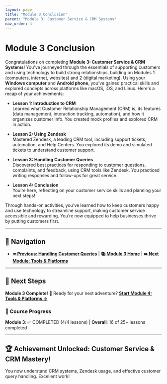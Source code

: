```yaml
---
layout: page
title: "Module 3 Conclusion"
parent: "Module 3: Customer Service & CRM Systems"
nav_order: 4
---
```


# Module 3 Conclusion

Congratulations on completing **Module 3: Customer Service & CRM Systems**! You've journeyed through the essentials of supporting customers and using technology to build strong relationships, building on Modules 1 (computers, internet, websites) and 2 (digital marketing). Using your **Windows computer** and **Android phone**, you've gained practical skills and explored concepts across platforms like macOS, iOS, and Linux. Here's a recap of your achievements:

- **Lesson 1: Introduction to CRM**  
  Learned what Customer Relationship Management (CRM) is, its features (data management, interaction tracking, automation), and how it organizes customer info. You created mock profiles and explored CRM in action.

- **Lesson 2: Using Zendesk**  
  Mastered Zendesk, a leading CRM tool, including support tickets, automation, and Help Centers. You explored its demo and simulated tickets to understand customer support.

- **Lesson 3: Handling Customer Queries**  
  Discovered best practices for responding to customer questions, complaints, and feedback, using CRM tools like Zendesk. You practiced writing responses and follow-ups for great service.

- **Lesson 4: Conclusion**  
  You’re here, reflecting on your customer service skills and planning your next steps!

Through hands-on activities, you’ve learned how to keep customers happy and use technology to streamline support, making customer service accessible and rewarding. You’re now equipped to help businesses thrive by putting customers first.

---

## 🧭 **Navigation**
- **[⬅️ Previous: Handling Customer Queries](handling_customer_queries.md)** | **[📚 Module 3 Home](index.md)** | **[➡️ Next Module: Tools & Platforms](../04_tools_and_platforms/)**

---

## 🎯 **Next Steps**
**Module 3 Complete!** 🎉 Ready for your next adventure? **[Start Module 4: Tools & Platforms →](../04_tools_and_platforms/)**

### 📍 **Course Progress**
**Module 3**: ✅ COMPLETED (4/4 lessons) | **Overall**: 16 of 25+ lessons completed

---

## 🏆 **Achievement Unlocked: Customer Service & CRM Mastery!**
You now understand CRM systems, Zendesk usage, and effective customer query handling. Excellent work!

